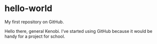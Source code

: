 # hello-world
My first repository on GitHub.

Hello there, general Kenobi. 
I've started using GitHub because it would be handy for a project for school. 
